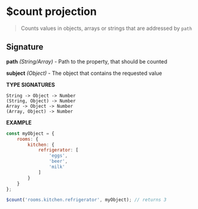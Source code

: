 # $count projection

> Counts values in objects, arrays or strings that are addressed by `path`

## Signature

**path** *(String/Array)* - Path to the property, that should be counted

**subject** *(Object)* - The object that contains the requested value

**TYPE SIGNATURES**
```
String -> Object -> Number
(String, Object) -> Number
Array -> Object -> Number
(Array, Object) -> Number
```

**EXAMPLE**
```js
const myObject = {
	rooms: {
		kitchen: {
			refrigerator: [
				'eggs',
				'beer',
				'milk'
			]
		}
	}
};

$count('rooms.kitchen.refrigerator', myObject); // returns 3
```
